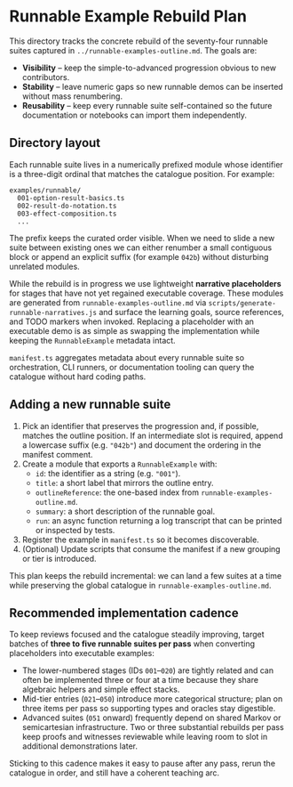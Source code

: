 # Runnable Example Rebuild Plan

This directory tracks the concrete rebuild of the seventy-four runnable suites
captured in `../runnable-examples-outline.md`. The goals are:

- **Visibility** – keep the simple-to-advanced progression obvious to new
  contributors.
- **Stability** – leave numeric gaps so new runnable demos can be inserted
  without mass renumbering.
- **Reusability** – keep every runnable suite self-contained so the future
  documentation or notebooks can import them independently.

## Directory layout

Each runnable suite lives in a numerically prefixed module whose identifier is a
three-digit ordinal that matches the catalogue position. For example:

```
examples/runnable/
  001-option-result-basics.ts
  002-result-do-notation.ts
  003-effect-composition.ts
  ...
```

The prefix keeps the curated order visible. When we need to slide a new suite
between existing ones we can either renumber a small contiguous block or append
an explicit suffix (for example `042b`) without disturbing unrelated modules.

While the rebuild is in progress we use lightweight **narrative placeholders**
for stages that have not yet regained executable coverage. These modules are
generated from `runnable-examples-outline.md` via
`scripts/generate-runnable-narratives.js` and surface the learning goals,
source references, and TODO markers when invoked. Replacing a placeholder with
an executable demo is as simple as swapping the implementation while keeping
the `RunnableExample` metadata intact.

`manifest.ts` aggregates metadata about every runnable suite so orchestration,
CLI runners, or documentation tooling can query the catalogue without hard
coding paths.

## Adding a new runnable suite

1. Pick an identifier that preserves the progression and, if possible, matches
   the outline position. If an intermediate slot is required, append a
   lowercase suffix (e.g. `"042b"`) and document the ordering in the manifest
   comment.
2. Create a module that exports a `RunnableExample` with:
   - `id`: the identifier as a string (e.g. `"001"`).
   - `title`: a short label that mirrors the outline entry.
   - `outlineReference`: the one-based index from
     `runnable-examples-outline.md`.
   - `summary`: a short description of the runnable goal.
   - `run`: an async function returning a log transcript that can be printed or
     inspected by tests.
3. Register the example in `manifest.ts` so it becomes discoverable.
4. (Optional) Update scripts that consume the manifest if a new grouping or tier
   is introduced.

This plan keeps the rebuild incremental: we can land a few suites at a time
while preserving the global catalogue in `runnable-examples-outline.md`.

## Recommended implementation cadence

To keep reviews focused and the catalogue steadily improving, target batches of
**three to five runnable suites per pass** when converting placeholders into
executable examples:

- The lower-numbered stages (IDs `001`–`020`) are tightly related and can often
  be implemented three or four at a time because they share algebraic helpers
  and simple effect stacks.
- Mid-tier entries (`021`–`050`) introduce more categorical structure; plan on
  three items per pass so supporting types and oracles stay digestible.
- Advanced suites (`051` onward) frequently depend on shared Markov or
  semicartesian infrastructure. Two or three substantial rebuilds per pass keep
  proofs and witnesses reviewable while leaving room to slot in additional
  demonstrations later.

Sticking to this cadence makes it easy to pause after any pass, rerun the
catalogue in order, and still have a coherent teaching arc.
